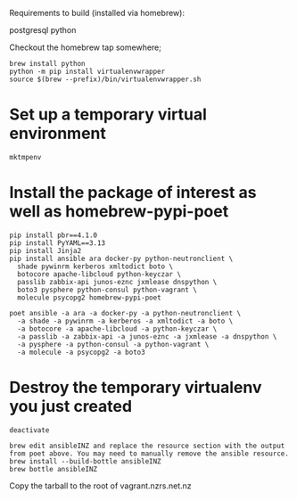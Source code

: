 Requirements to build (installed via homebrew):

postgresql
python


Checkout the homebrew tap somewhere;

```
brew install python
python -m pip install virtualenvwrapper
source $(brew --prefix)/bin/virtualenvwrapper.sh
```

# Set up a temporary virtual environment
```
mktmpenv
```

# Install the package of interest as well as homebrew-pypi-poet
```
pip install pbr==4.1.0
pip install PyYAML==3.13
pip install Jinja2
pip install ansible ara docker-py python-neutronclient \
  shade pywinrm kerberos xmltodict boto \
  botocore apache-libcloud python-keyczar \
  passlib zabbix-api junos-eznc jxmlease dnspython \
  boto3 pysphere python-consul python-vagrant \
  molecule psycopg2 homebrew-pypi-poet
```

```
poet ansible -a ara -a docker-py -a python-neutronclient \
  -a shade -a pywinrm -a kerberos -a xmltodict -a boto \
  -a botocore -a apache-libcloud -a python-keyczar \
  -a passlib -a zabbix-api -a junos-eznc -a jxmlease -a dnspython \
  -a pysphere -a python-consul -a python-vagrant \
  -a molecule -a psycopg2 -a boto3
```



# Destroy the temporary virtualenv you just created
```
deactivate
```

```
brew edit ansibleINZ and replace the resource section with the output from poet above. You may need to manually remove the ansible resource.
brew install --build-bottle ansibleINZ
brew bottle ansibleINZ
```

Copy the tarball to the root of vagrant.nzrs.net.nz
